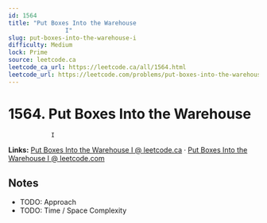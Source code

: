 ```yaml
--- 
id: 1564
title: "Put Boxes Into the Warehouse
                I"
slug: put-boxes-into-the-warehouse-i
difficulty: Medium
lock: Prime
source: leetcode.ca
leetcode_ca_url: https://leetcode.ca/all/1564.html
leetcode_url: https://leetcode.com/problems/put-boxes-into-the-warehouse-i/
---
```


# 1564. Put Boxes Into the Warehouse
                I

**Links:** [Put Boxes Into the Warehouse
                I @ leetcode.ca](https://leetcode.ca/all/1564.html) · [Put Boxes Into the Warehouse
                I @ leetcode.com](https://leetcode.com/problems/put-boxes-into-the-warehouse-i/)

## Notes
- TODO: Approach
- TODO: Time / Space Complexity
